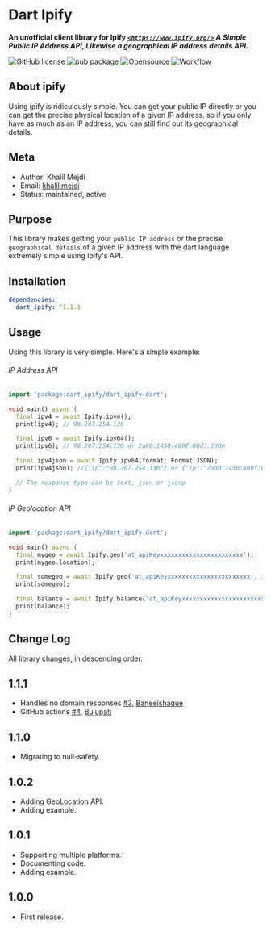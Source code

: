 # Dart Ipify
**An unofficial client library for Ipify [*`<https://www.ipify.org/>`*](https://www.ipify.org/) *A Simple Public IP Address API, Likewise a geographical IP address details API*.**

[![GitHub license](https://img.shields.io/badge/license-MIT-blue.svg)](https://github.com/Bujupah/dart_ipify/blob/master/LICENSE)
[![pub package](https://img.shields.io/pub/v/dart_ipify.svg)](https://pub.dartlang.org/packages/dart_ipify) 
[![Opensource](https://img.shields.io/static/v1?label=opensource&message=❤&color=red)](https://github.com/bujupah/dart_ipify)
[![Workflow](https://github.com/bujupah/dart_ipify/actions/workflows/dart.yml/badge.svg)](https://github.com/Bujupah/dart_ipify/actions)

## About ipify
Using ipify is ridiculously simple. You can get your public IP directly or you can get the precise physical location of a given IP address. so if you only have as much as an IP address, you can still find out its geographical details.

## Meta
- Author: Khalil Mejdi
- Email: [khalil.mejdi](mailto:khalil.mejdi97@gmail.com)
- Status: maintained, active

## Purpose
This library makes getting your ``public IP address`` or the precise ``geographical details`` of a given IP address with the dart language extremely simple using Ipify's API.

## Installation
```yaml
dependencies:
  dart_ipify: ^1.1.1
```

## Usage
Using this library is very simple. Here's a simple example:

###### IP Address API
```dart
import 'package:dart_ipify/dart_ipify.dart';

void main() async {
  final ipv4 = await Ipify.ipv4();
  print(ipv4); // 98.207.254.136

  final ipv6 = await Ipify.ipv64();
  print(ipv6); // 98.207.254.136 or 2a00:1450:400f:80d::200e

  final ipv4json = await Ipify.ipv64(format: Format.JSON);
  print(ipv4json); //{"ip":"98.207.254.136"} or {"ip":"2a00:1450:400f:80d::200e"}

  // The response type can be text, json or jsonp
}
```


###### IP Geolocation API
```dart
import 'package:dart_ipify/dart_ipify.dart';

void main() async {
  final mygeo = await Ipify.geo('at_apiKeyxxxxxxxxxxxxxxxxxxxxxxx');
  print(mygeo.location);

  final somegeo = await Ipify.geo('at_apiKeyxxxxxxxxxxxxxxxxxxxxxxx', ip: '8.8.8.8');
  print(somegeo);

  final balance = await Ipify.balance('at_apiKeyxxxxxxxxxxxxxxxxxxxxxxx');
  print(balance);
}
```



## Change Log
All library changes, in descending order.

## 1.1.1
- Handles no domain responses [#3](https://github.com/Bujupah/dart_ipify/pull/3), [Baneeishaque](https://github.com/Baneeishaque)
- GitHub actions [#4](https://github.com/Bujupah/dart_ipify/pull/3), [Bujupah](https://github.com/Bujupah)

## 1.1.0
- Migrating to null-safety.

## 1.0.2
- Adding GeoLocation API.
- Adding example.

## 1.0.1
- Supporting multiple platforms.
- Documenting code.
- Adding example.

## 1.0.0
- First release.
